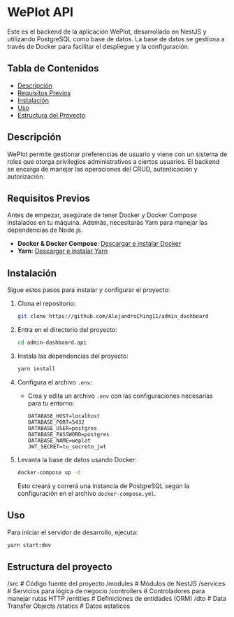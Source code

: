 # WePlot API

Este es el backend de la aplicación WePlot, desarrollado en NestJS y utilizando PostgreSQL como base de datos. La base de datos se gestiona a través de Docker para facilitar el despliegue y la configuración.

## Tabla de Contenidos

- [Descripción](#descripción)
- [Requisitos Previos](#requisitos-previos)
- [Instalación](#instalación)
- [Uso](#uso)
- [Estructura del Proyecto](#estructura-del-proyecto)

## Descripción

WePlot permite gestionar preferencias de usuario y viene con un sistema de roles que otorga privilegios administrativos a ciertos usuarios. El backend se encarga de manejar las operaciones del CRUD, autenticación y autorización.

## Requisitos Previos

Antes de empezar, asegúrate de tener Docker y Docker Compose instalados en tu máquina. Además, necesitarás Yarn para manejar las dependencias de Node.js.

- **Docker & Docker Compose**: [Descargar e instalar Docker](https://docs.docker.com/get-docker/)
- **Yarn**: [Descargar e instalar Yarn](https://classic.yarnpkg.com/en/docs/install)

## Instalación

Sigue estos pasos para instalar y configurar el proyecto:

1. Clona el repositorio:
    ```bash
    git clone https://github.com/AlejandroChing11/admin_dashboard
    ```

2. Entra en el directorio del proyecto:
    ```bash
    cd admin-dashboard.api
    ```

3. Instala las dependencias del proyecto:
    ```bash
    yarn install
    ```

4. Configura el archivo `.env`:
   - Crea y edita un archivo `.env` con las configuraciones necesarias para tu entorno:

     ```plaintext
     DATABASE_HOST=localhost
     DATABASE_PORT=5432
     DATABASE_USER=postgres
     DATABASE_PASSWORD=postgres
     DATABASE_NAME=weplot
     JWT_SECRET=tu_secreto_jwt
     ```

5. Levanta la base de datos usando Docker:
    ```bash
    docker-compose up -d
    ```

   Esto creará y correrá una instancia de PostgreSQL según la configuración en el archivo `docker-compose.yml`.

## Uso

Para iniciar el servidor de desarrollo, ejecuta:

```bash
yarn start:dev
```

## Estructura del proyecto
/src                        # Código fuente del proyecto
  /modules                  # Módulos de NestJS
  /services                 # Servicios para lógica de negocio
  /controllers              # Controladores para manejar rutas HTTP
  /entities                 # Definiciones de entidades (ORM)
  /dto                      # Data Transfer Objects
/statics                    # Datos estaticos


